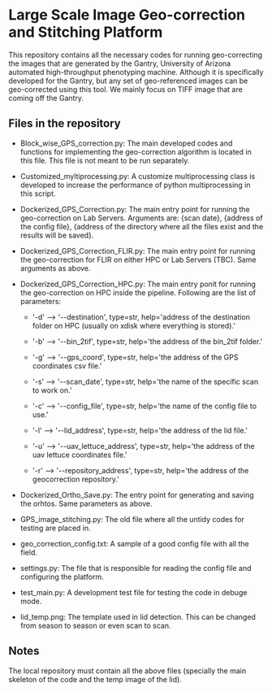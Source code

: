 # Large Scale Image Geo-correction and Stitching Platform

This repository contains all the necessary codes for running geo-correcting the images that are generated by the Gantry, University of Arizona automated high-throughput phenotyping machine. Although it is specifically developed for the Gantry, but any set of geo-referenced images can be geo-corrected using this tool. We mainly focus on TIFF image that are coming off the Gantry. 

## Files in the repository

* Block_wise_GPS_correction.py: The main developed codes and functions for implementing the geo-correction algorithm is located in this file. This file is not meant to be run separately. 

* Customized_myltiprocessing.py: A customize multiprocessing class is developed to increase the performance of python multiprocessing in this script.

* Dockerized_GPS_Correction.py: The main entry point for running the geo-correction on Lab Servers. Arguments are: {scan date}, {address of the config file}, {address of the directory where all the files exist and the results will be saved}. 

* Dockerized_GPS_Correction_FLIR.py: The main entry point for running the geo-correction for FLIR on either HPC or Lab Servers (TBC). Same arguments as above.

* Dockerized_GPS_Correction_HPC.py: The main entry ponit for running the geo-correction on HPC inside the pipeline. Following are the list of parameters:
  * '-d' --> '--destination', type=str, help='address of the destination folder on HPC (usually on xdisk where everything is stored).' 

  * '-b' --> '--bin_2tif', type=str, help='the address of the bin_2tif folder.'

  * '-g' --> '--gps_coord', type=str, help='the address of the GPS coordinates csv file.'

  * '-s' --> '--scan_date', type=str, help='the name of the specific scan to work on.'

  * '-c' --> '--config_file', type=str, help='the name of the config file to use.'

  * '-l' --> '--lid_address', type=str, help='the address of the lid file.'

  * '-u' --> '--uav_lettuce_address', type=str, help='the address of the uav lettuce coordinates file.'

  * '-r' --> '--repository_address', type=str, help='the address of the geocorrection repository.'

* Dockerized_Ortho_Save.py: The entry point for generating and saving the orhtos. Same parameters as above. 

* GPS_image_stitching.py: The old file where all the untidy codes for testing are placed in. 

* geo_correction_config.txt: A sample of a good config file with all the field.

* settings.py: The file that is responsible for reading the config file and configuring the platform. 

* test_main.py: A development test file for testing the code in debuge mode. 

* lid_temp.png: The template used in lid detection. This can be changed from season to season or even scan to scan. 

## Notes

The local repository must contain all the above files (specially the main skeleton of the code and the temp image of the lid).

